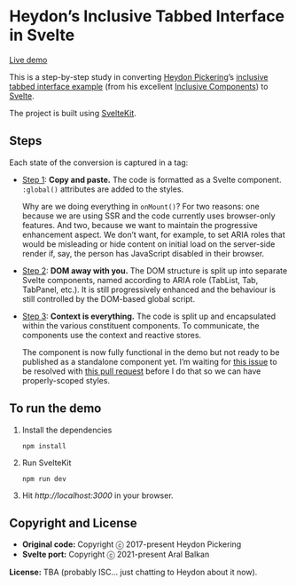 # Heydon’s Inclusive Tabbed Interface in Svelte

[Live demo](https://ar.al/demo/svelte-inclusive-tabbed-interface/)

This is a step-by-step study in converting [Heydon Pickering](https://heydonworks.com/)’s [inclusive tabbed interface example](https://inclusive-components.design/tabbed-interfaces/) (from his excellent [Inclusive Components](https://inclusive-components.design/)) to [Svelte](https://svelte.dev).

The project is built using [SvelteKit](https://kit.svelte.dev).

## Steps

Each state of the conversion is captured in a tag:

  - [Step 1](https://github.com/aral/heydons-inclusive-tabbed-interface-in-svelte/blob/step1/src/routes/index.svelte): __Copy and paste.__ The code is formatted as a Svelte component. `:global()` attributes are added to the styles.

      Why are we doing everything in `onMount()`? For two reasons: one because we are using SSR and the code currently uses browser-only features. And two, because we want to maintain the progressive enhancement aspect. We don’t want, for example, to set ARIA roles that would be misleading or hide content on initial load on the server-side render if, say, the person has JavaScript disabled in their browser.

  - [Step 2](https://github.com/aral/heydons-inclusive-tabbed-interface-in-svelte/tree/step2/src/lib): __DOM away with you.__ The DOM structure is split up into separate Svelte components, named according to ARIA role (TabList, Tab, TabPanel, etc.). It is still progressively enhanced and the behaviour is still controlled by the DOM-based global script.

  - [Step 3](https://github.com/aral/heydons-inclusive-tabbed-interface-in-svelte): __Context is everything.__ The code is split up and encapsulated within the various constituent components. To communicate, the components use the context and reactive stores.

      The component is now fully functional in the demo but not ready to be published as a standalone component yet. I’m waiting for [this issue](https://github.com/sveltejs/svelte/issues/6264) to be resolved with [this pull request](https://github.com/sveltejs/svelte/pull/6223) before I do that so we can have properly-scoped styles.

## To run the demo

1. Install the dependencies

    ```shell
    npm install
    ```

2. Run SvelteKit

    ```shell
    npm run dev
    ```

3. Hit _http://localhost:3000_ in your browser.

## Copyright and License

  - __Original code:__ Copyright ⓒ 2017-present Heydon Pickering
  - __Svelte port:__ Copyright ⓒ 2021-present Aral Balkan

__License:__ TBA (probably ISC… just chatting to Heydon about it now).
